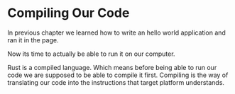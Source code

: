 # Compiling Our Code

In previous chapter we learned how to write an hello world application and ran it in the page.

Now its time to actually be able to run it on our computer.

Rust is a compiled language. Which means before being able to run our code we are supposed to be able to compile it first.
Compiling is the way of translating our code into the instructions that target platform understands.

